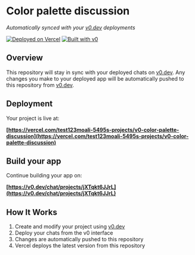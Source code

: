 # Color palette discussion

*Automatically synced with your [v0.dev](https://v0.dev) deployments*

[![Deployed on Vercel](https://img.shields.io/badge/Deployed%20on-Vercel-black?style=for-the-badge&logo=vercel)](https://vercel.com/test123moali-5495s-projects/v0-color-palette-discussion)
[![Built with v0](https://img.shields.io/badge/Built%20with-v0.dev-black?style=for-the-badge)](https://v0.dev/chat/projects/jXTqkt6JJrL)

## Overview

This repository will stay in sync with your deployed chats on [v0.dev](https://v0.dev).
Any changes you make to your deployed app will be automatically pushed to this repository from [v0.dev](https://v0.dev).

## Deployment

Your project is live at:

**[https://vercel.com/test123moali-5495s-projects/v0-color-palette-discussion](https://vercel.com/test123moali-5495s-projects/v0-color-palette-discussion)**

## Build your app

Continue building your app on:

**[https://v0.dev/chat/projects/jXTqkt6JJrL](https://v0.dev/chat/projects/jXTqkt6JJrL)**

## How It Works

1. Create and modify your project using [v0.dev](https://v0.dev)
2. Deploy your chats from the v0 interface
3. Changes are automatically pushed to this repository
4. Vercel deploys the latest version from this repository

